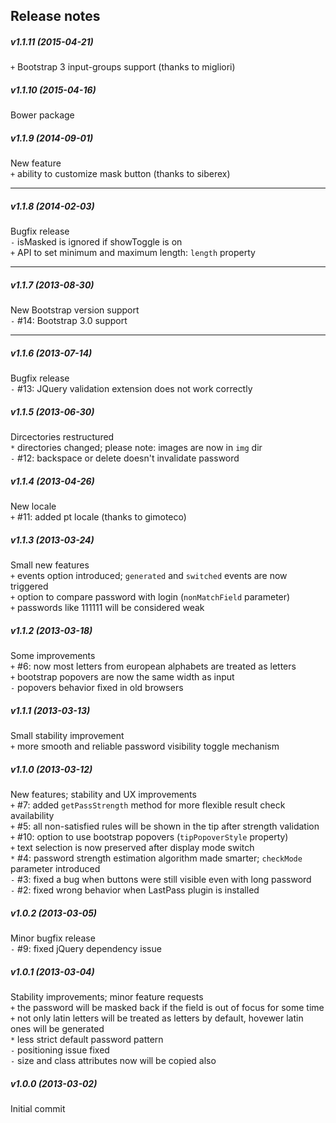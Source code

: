 Release notes
-------------
##### v1.1.11 (2015-04-21)
`+` Bootstrap 3 input-groups support (thanks to migliori)

##### v1.1.10 (2015-04-16)
Bower package

##### v1.1.9 (2014-09-01)
New feature  
`+` ability to customize mask button (thanks to siberex)  

-------------
##### v1.1.8 (2014-02-03)
Bugfix release  
`-` isMasked is ignored if showToggle is on  
`+` API to set minimum and maximum length: `length` property  

-------------
##### v1.1.7 (2013-08-30)
New Bootstrap version support  
`-` #14: Bootstrap 3.0 support  

-------------
##### v1.1.6 (2013-07-14)
Bugfix release  
`-` #13: JQuery validation extension does not work correctly  

##### v1.1.5 (2013-06-30)
Dircectories restructured  
`*` directories changed; please note: images are now in `img` dir  
`-` #12: backspace or delete doesn't invalidate password  

##### v1.1.4 (2013-04-26)
New locale  
`+` #11: added pt locale (thanks to gimoteco)  
##### v1.1.3 (2013-03-24)
Small new features  
`+` events option introduced; `generated` and `switched` events are now triggered  
`+` option to compare password with login (`nonMatchField` parameter)  
`+` passwords like 111111 will be considered weak  

##### v1.1.2 (2013-03-18)
Some improvements  
`+` #6: now most letters from european alphabets are treated as letters  
`+` bootstrap popovers are now the same width as input  
`-` popovers behavior fixed in old browsers  

##### v1.1.1 (2013-03-13)
Small stability improvement  
`+` more smooth and reliable password visibility toggle mechanism

##### v1.1.0 (2013-03-12)
New features; stability and UX improvements  
`+` #7: added `getPassStrength` method for more flexible result check availability  
`+` #5: all non-satisfied rules will be shown in the tip after strength validation  
`+` #10: option to use bootstrap popovers (`tipPopoverStyle` property)  
`+` text selection is now preserved after display mode switch  
`*` #4: password strength estimation algorithm made smarter; `checkMode` parameter introduced  
`-` #3: fixed a bug when buttons were still visible even with long password  
`-` #2: fixed wrong behavior when LastPass plugin is installed

##### v1.0.2 (2013-03-05)
Minor bugfix release  
`-` #9: fixed jQuery dependency issue  

##### v1.0.1 (2013-03-04)
Stability improvements; minor feature requests  
`+` the password will be masked back if the field is out of focus for some time  
`+` not only latin letters will be treated as letters by default, hovewer latin ones will be generated  
`*` less strict default password pattern  
`-` positioning issue fixed  
`-` size and class attributes now will be copied also  

##### v1.0.0 (2013-03-02)
Initial commit
